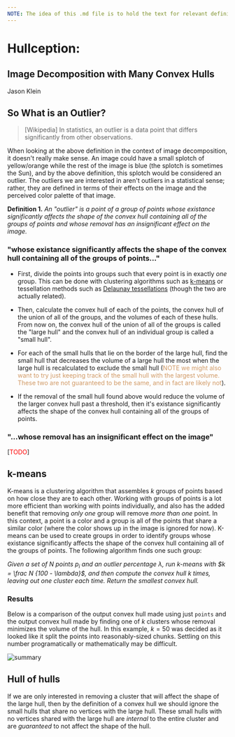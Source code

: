 ```yaml
---
NOTE: The idea of this .md file is to hold the text for relevant definitions and whatnot that I would like to include in the VSCode Native Notebook (but whose built-in markdown styling is super ugly and cannot be changed :unamused:).  The markdown goes into this file, and the code goes into the notebook
---
```


# Hullception:

## Image Decomposition with Many Convex Hulls

Jason Klein

## So What is an Outlier?

> [Wikipedia] In statistics, an outlier is a data point that differs significantly from other observations.

When looking at the above definition in the context of image decomposition, it doesn't really make sense. An image could have a small splotch of yellow/orange while the rest of the image is blue (the splotch is sometimes the Sun), and by the above definition, this splotch would be considered an outlier. The outliers we are interested in aren't outliers in a statistical sense; rather, they are defined in terms of their effects on the image and the perceived color palette of that image.

**Definition 1.** _An "outlier" is a point of a group of points whose existance significantly affects the shape of the convex hull containing all of the groups of points and whose removal has an insignificant effect on the image._

### "whose existance significantly affects the shape of the convex hull containing all of the groups of points..."

-   First, divide the points into groups such that every point is in exactly _one_ group. This can be done with clustering algorithms such as [k-means](https://en.wikipedia.org/wiki/K-means_clustering) or tessellation methods such as [Delaunay tessellations](https://en.wikipedia.org/wiki/Delaunay_triangulation) (though the two are actually related).

-   Then, calculate the convex hull of each of the points, the convex hull of the union of all of the groups, and the volumes of each of these hulls. From now on, the convex hull of the union of all of the groups is called the "large hull" and the convex hull of an individual group is called a "small hull".

-   For each of the small hulls that lie on the border of the large hull, find the small hull that decreases the volume of a large hull the most when the large hull is recalculated to exclude the small hull (<span style="color: #D19A66">NOTE we might also want to try just keeping track of the small hull with the largest volume. These two are not guaranteed to be the same, and in fact are likely not</span>).

-   If the removal of the small hull found above would reduce the volume of the larger convex hull past a threshold, then it's existance significantly affects the shape of the convex hull containing all of the groups of points.

### "...whose removal has an insignificant effect on the image"

[<span style="color: red">TODO</span>]

## k-means

K-means is a clustering algorithm that assembles $k$ groups of points based on how close they are to each other. Working with groups of points is a lot more efficient than working with points individually, and also has the added benefit that removing _only one_ group will remove _more than one_ point. In this context, a point is a color and a group is all of the points that share a similar color (where the color shows up in the image is ignored for now). K-means can be used to create groups in order to identify groups whose existance significantly affects the shape of the convex hull containing all of the groups of points. The following algorithm finds one such group:

_Given a set of $N$ points $p_i$ and an outlier percentage $\lambda$, run k-means with $k = \frac N {100 - \lambda}$, and then compute the convex hull $k$ times, leaving out one cluster each time. Return the smallest convex hull._

### Results

Below is a comparison of the output convex hull made using just `points` and the output convex hull made by finding one of $k$ clusters whose removal minimizes the volume of the hull.  In this example, $k=50$ was decided as it looked like it split the points into reasonably-sized chunks.  Settling on this number programatically or mathematically may be difficult.

![summary](https://i.loli.net/2021/07/16/4UTyoEb1C9FDjcK.png)

## Hull of hulls

If we are only interested in removing a cluster that will affect the shape of the large hull, then by the definition of a convex hull we should ignore the small hulls that share no vertices with the large hull.  These small hulls with no vertices shared with the large hull are *internal* to the entire cluster and are *guaranteed* to not affect the shape of the hull.
